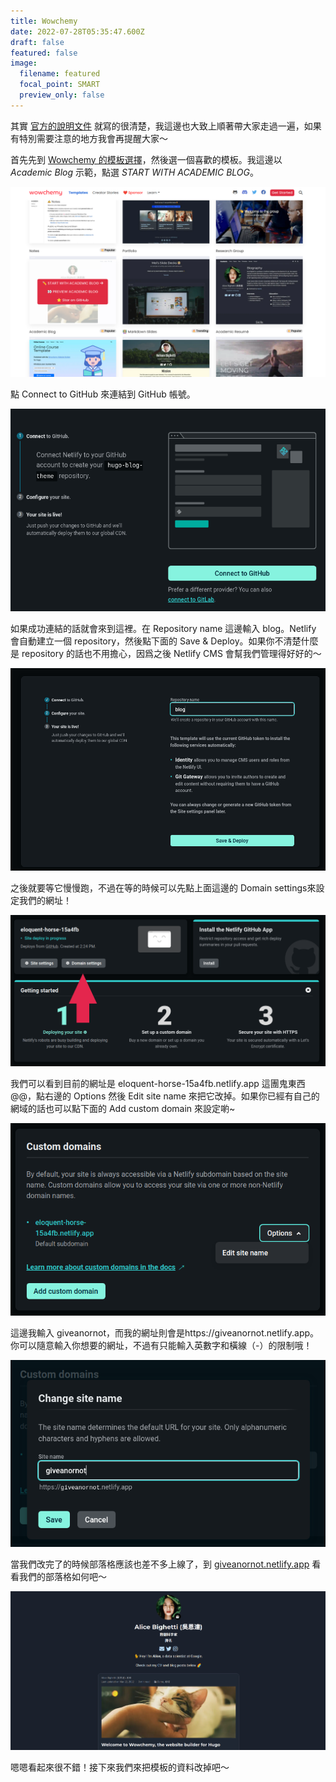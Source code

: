 ```yaml
---
title: Wowchemy
date: 2022-07-28T05:35:47.600Z
draft: false
featured: false
image:
  filename: featured
  focal_point: SMART
  preview_only: false
---
```

其實 [官方的說明文件](https://wowchemy.com/docs/getting-started/hugo-github-quickstart/) 就寫的很清楚，我這邊也大致上順著帶大家走過一遍，如果有特別需要注意的地方我會再提醒大家～

首先先到 [Wowchemy 的模板選擇](https://wowchemy.com/hugo-themes/)，然後選一個喜歡的模板。我這邊以 *Academic Blog* 示範，點選 *START WITH ACADEMIC BLOG*。

![Select a hugo theme](2022-07-28_13-59.png "Wowchemy 模板選擇")

點 Connect to GitHub 來連結到 GitHub 帳號。

![Connect to GitHub](2022-07-28_14-10.png)

如果成功連結的話就會來到這裡。在 Repository name 這邊輸入 blog。Netlify 會自動建立一個 repository，然後點下面的 Save & Deploy。如果你不清楚什麼是 repository 的話也不用擔心，因爲之後 Netlify CMS 會幫我們管理得好好的～

![Entering repository name](2022-07-28_14-16.png)

之後就要等它慢慢跑，不過在等的時候可以先點上面這邊的 Domain settings來設定我們的網址！

![Netlify deploying dashboard](2022-07-28_14-30.png)

我們可以看到目前的網址是 eloquent-horse-15a4fb.netlify.app 這團鬼東西 @@，點右邊的 Options 然後 Edit site name 來把它改掉。如果你已經有自己的網域的話也可以點下面的 Add custom domain 來設定喲~

![Custom domains](2022-07-28_14-37.png)

這邊我輸入 giveanornot，而我的網址則會是https://giveanornot.netlify.app。你可以隨意輸入你想要的網址，不過有只能輸入英數字和橫線（-）的限制哦！

![Editing domain name](2022-07-28_14-39.png)

當我們改完了的時候部落格應該也差不多上線了，到 [giveanornot.netlify.app](https://giveanornot.netlify.app/ "Open site in a new tab") 看看我們的部落格如何吧～

![Homepage of `giveanornot.netlify.app`](2022-07-28_14-52.png)

嗯嗯看起來很不錯！接下來我們來把模板的資料改掉吧～